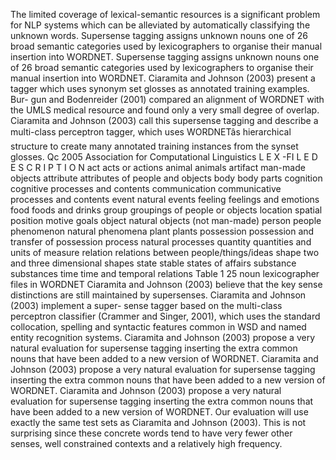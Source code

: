 The limited coverage of lexical-semantic resources is a significant problem for NLP systems which can be alleviated by automatically classifying the unknown words.
Supersense tagging assigns unknown nouns one of 26 broad semantic categories used by lexicographers to organise their manual insertion into WORDNET.
Supersense tagging assigns unknown nouns one of 26 broad semantic categories used by lexicographers to organise their manual insertion into WORDNET.
Ciaramita and Johnson (2003) present a tagger which uses synonym set glosses as annotated training examples.
Bur- gun and Bodenreider (2001) compared an alignment of WORDNET with the UMLS medical resource and found only a very small degree of overlap.
Ciaramita and Johnson (2003) call this supersense tagging and describe a multi-class perceptron tagger, which uses WORDNETâs hierarchical structure to create many annotated training instances from the synset glosses.
Qc 2005 Association for Computational Linguistics L E X -FI L E D E S C R I P T I O N act acts or actions animal animals artifact man-made objects attribute attributes of people and objects body body parts cognition cognitive processes and contents communication communicative processes and contents event natural events feeling feelings and emotions food foods and drinks group groupings of people or objects location spatial position motive goals object natural objects (not man-made) person people phenomenon natural phenomena plant plants possession possession and transfer of possession process natural processes quantity quantities and units of measure relation relations between people/things/ideas shape two and three dimensional shapes state stable states of affairs substance substances time time and temporal relations Table 1 25 noun lexicographer files in WORDNET
Ciaramita and Johnson (2003) believe that the key sense distinctions are still maintained by supersenses.
Ciaramita and Johnson (2003) implement a super- sense tagger based on the multi-class perceptron classifier (Crammer and Singer, 2001), which uses the standard collocation, spelling and syntactic features common in WSD and named entity recognition systems.
Ciaramita and Johnson (2003) propose a very natural evaluation for supersense tagging inserting the extra common nouns that have been added to a new version of WORDNET.
Ciaramita and Johnson (2003) propose a very natural evaluation for supersense tagging inserting the extra common nouns that have been added to a new version of WORDNET.
Ciaramita and Johnson (2003) propose a very natural evaluation for supersense tagging inserting the extra common nouns that have been added to a new version of WORDNET.
Our evaluation will use exactly the same test sets as Ciaramita and Johnson (2003).
This is not surprising since these concrete words tend to have very fewer other senses, well constrained contexts and a relatively high frequency.